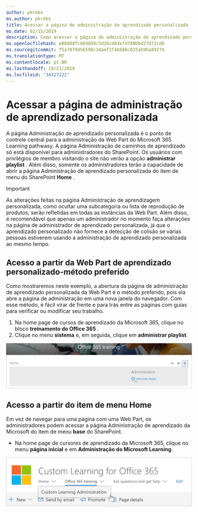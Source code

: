 ```yaml
---
author: pkrebs
ms.author: pkrebs
title: Acessar a página de administração de aprendizado personalizada
ms.date: 02/15/2019
description: Como acessar a página de administração de aprendizado personalizada na Web Part ou no menu
ms.openlocfilehash: e08d8dfc6690d9c5d26cd03efd780bbd27d72cd6
ms.sourcegitcommit: f5a7079d56598c14aef2f4b886c025a59ba89276
ms.translationtype: MT
ms.contentlocale: pt-BR
ms.lasthandoff: 10/21/2019
ms.locfileid: "34327222"
---
```

# <a name="access-the-custom-learning-administration-page"></a>Acessar a página de administração de aprendizado personalizada

A página Administração de aprendizado personalizada é o ponto de controle central para a administração da Web Part do Microsoft 365 Learning pathwasy. A página Administração de caminhos de aprendizado só está disponível para administradores do SharePoint. Os usuários com privilégios de membro visitando o site não verão a opção **administrar playlist** . Além disso, somente os administradores terão a capacidade de abrir a página Administração de aprendizado personalizada do item de menu do SharePoint **Home** .  

> [!IMPORTANT]
> As alterações feitas na página Administração de aprendizagem personalizada, como ocultar uma subcategoria ou lista de reprodução de produtos, serão refletidas em todas as instâncias da Web Part. Além disso, é recomendável que apenas um administrador no momento faça alterações na página de administrador de aprendizado personalizada, já que o aprendizado personalizado não fornece a detecção de colisão se várias pessoas estiverem usando a administração de aprendizado personalizada ao mesmo tempo.  

## <a name="access-from-the-custom-learning-web-part---preferred-method"></a>Acesso a partir da Web Part de aprendizado personalizado-método preferido
Como mostraremos neste exemplo, a abertura da página de administração de aprendizado personalizada da Web Part é o método preferido, pois ela abre a página de administração em uma nova janela do navegador. Com esse método, é fácil virar de frente e para trás entre as páginas com guias para verificar ou modificar seu trabalho.  

1. Na home page de cursos de aprendizado da Microsoft 365, clique no bloco **treinamento do Office 365** .
2. Clique no menu **sistema** e, em seguida, clique em **administrar playlist**. 

![CG-adminaccbtn. png](media/cg-adminaccbtn.png)

## <a name="access-from-the-home-menu-item"></a>Acesso a partir do item de menu Home
Em vez de navegar para uma página com uma Web Part, os administradores podem acessar a página Administração de aprendizado da Microsoft do item de menu **base** do SharePoint. 

- Na home page de cursores de aprendizado da Microsoft 365, clique no menu **página inicial** e em **Administração do Microsoft Learning**.

![CG-adminaccmenu. png](media/cg-adminaccmenu.png)